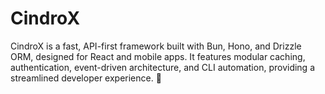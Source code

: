 # CindroX
CindroX is a fast, API-first framework built with Bun, Hono, and Drizzle ORM, designed for React and mobile apps. It features modular caching, authentication, event-driven architecture, and CLI automation, providing a streamlined developer experience. 🚀
